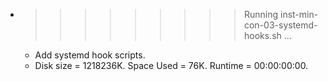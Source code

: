 * >>>>>>>>> Running inst-min-con-03-systemd-hooks.sh ...
  * Add systemd hook scripts.
  * Disk size = 1218236K. Space Used = 76K. Runtime = 00:00:00:00.
